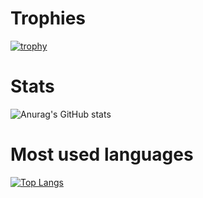 
<h1>Trophies</h1>

[![trophy](https://github-profile-trophy.vercel.app/?username=Elrigor&row=2&column=3&theme=dracula&no-frame=true)](https://github.com/ryo-ma/github-profile-trophy)

<h1>Stats</h1>

![Anurag's GitHub stats](https://github-readme-stats.vercel.app/api?username=Elrigor&show_icons=true&theme=dark&hide_border=True)

<h1>Most used languages</h1>

[![Top Langs](https://github-readme-stats.vercel.app/api/top-langs/?username=Elrigor&layout=compact&theme=dark)](https://github.com/anuraghazra/github-readme-stats)

